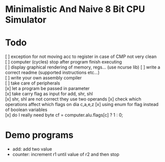 # Minimalistic And Naive 8 Bit CPU Simulator 


# Todo

[ ] exception for not moving acc to register in case of CMP not very clean     
[ ] computer (cycles) stop after program finish executing   
[ ] display graphical rendering of memory, regs... (use ncurse lib) 
[ ] write a correct readme (supported instructions etc...)    
[ ] write your own assembly compiler   
[ ] take care of peripherals     
[x] let a program be passed in parameter   
[x] take carry flag as input for add, shr, shl    
[x] shr, shl are not correct they use two operands 
[x] check which operations affect which flags on dia c,a,e,z 
[x] using enum for flag instead of boolean variables    
[x] do I really need byte cf = computer.alu.flags[c] ? 1 : 0;


# Demo programs

- add: add two value 
- counter: increment r1 until value of r2 and then stop
